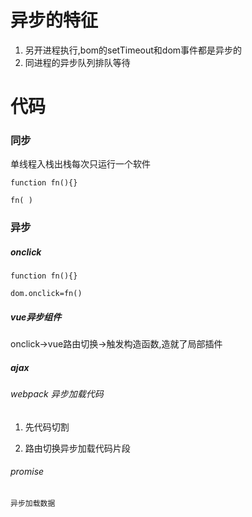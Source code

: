 # 异步的特征
1. 另开进程执行,bom的setTimeout和dom事件都是异步的
2. 同进程的异步队列排队等待

# 代码

###  同步

单线程入栈出栈每次只运行一个软件

```
function fn(){}

fn( ) 
```

### 异步

##### onclick

```
function fn(){}

dom.onclick=fn()
```


##### vue异步组件

onclick->vue路由切换->触发构造函数,造就了局部插件

##### ajax

###### webpack 异步加载代码

1. 先代码切割

2.  路由切换异步加载代码片段

###### promise

```
异步加载数据
```


